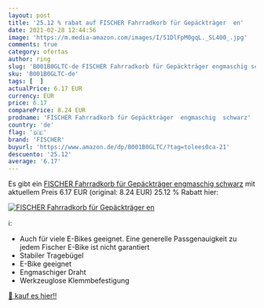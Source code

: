 ```yaml
---
layout: post
title: '25.12 % rabat auf FISCHER Fahrradkorb für Gepäckträger  en'
date: 2021-02-28 12:44:56
image: 'https://m.media-amazon.com/images/I/51DlFpM0gqL._SL400_.jpg'
comments: true
category: ofertas
author: ring
slug: 'B001B0GLTC-de FISCHER Fahrradkorb für Gepäckträger engmaschig schwarz'
sku: 'B001B0GLTC-de'
tags: [  ]
actualPrice: 6.17 EUR
currency: EUR
price: 6.17
comparePrice: 8.24 EUR
prodname: 'FISCHER Fahrradkorb für Gepäckträger  engmaschig  schwarz'
country: 'de'
flag: '🇩🇪'
brand: 'FISCHER'
buyurl: 'https://www.amazon.de/dp/B001B0GLTC/?tag=tolees0ca-21'
descuento: '25.12'
average: '6.17'
---
```


Es gibt ein [FISCHER Fahrradkorb für Gepäckträger  engmaschig  schwarz](https://www.amazon.de/dp/B001B0GLTC/?tag=tolees0ca-21) mit aktuellem Preis 6.17 EUR (original: 8.24 EUR) 25.12 % Rabatt hier:

[![FISCHER Fahrradkorb für Gepäckträger  en](https://m.media-amazon.com/images/I/51DlFpM0gqL._SL400_.jpg)](https://www.amazon.de/dp/B001B0GLTC/?tag=tolees0ca-21)

ℹ️:

- Auch für viele E-Bikes geeignet. Eine generelle Passgenauigkeit zu jedem Fischer E-Bike ist nicht garantiert
- Stabiler Tragebügel
- E-Bike geeignet
- Engmaschiger Draht
- Werkzeuglose Klemmbefestigung

[🛒 kauf es hier!!](https://www.amazon.de/dp/B001B0GLTC/?tag=tolees0ca-21)
